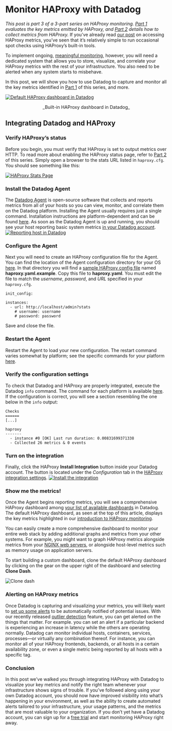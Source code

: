 # Monitor HAProxy with Datadog
_This post is part 3 of a 3-part series on HAProxy monitoring. [Part 1](http://www.datadoghq.com/blog/monitoring-haproxy-performance-metrics) evaluates the key metrics emitted by HAProxy, and [Part 2](http://www.datadoghq.com/blog/how-to-collect-haproxy-metrics) details how to collect metrics from HAProxy._ If you’ve already read [our post](http://www.datadoghq.com/blog/how-to-collect-haproxy-metrics) on accessing HAProxy metrics, you’ve seen that it’s relatively simple to run occasional spot checks using HAProxy’s built-in tools. 

To implement ongoing, [meaningful monitoring](https://www.datadoghq.com/blog/haproxy-monitoring/), however, you will need a dedicated system that allows you to store, visualize, and correlate your HAProxy metrics with the rest of your infrastructure. You also need to be alerted when any system starts to misbehave. 

In this post, we will show you how to use Datadog to capture and monitor all the key metrics identified in [Part 1](http://www.datadoghq.com/blog/monitoring-haproxy-performance-metrics) of this series, and more. 

[![Default HAProxy dashboard in Datadog](https://d33tyra1llx9zy.cloudfront.net/blog/images/2015-10-haproxy/default-screen2.png)](https://d33tyra1llx9zy.cloudfront.net/blog/images/2015-10-haproxy/default-screen2.png) 

<center>_Built-in HAProxy dashboard in Datadog_</center>

## Integrating Datadog and HAProxy

### Verify HAProxy’s status

Before you begin, you must verify that HAProxy is set to output metrics over HTTP. To read more about enabling the HAProxy status page, refer to [Part 2](http://www.datadoghq.com/blog/how-to-collect-haproxy-metrics#Stats) of this series. Simply open a browser to the stats URL listed in `haproxy.cfg`.  
You should see something like this:

 [![HAProxy Stats Page](https://d33tyra1llx9zy.cloudfront.net/blog/images/2015-10-haproxy/haproxy-stats-page.png)](https://d33tyra1llx9zy.cloudfront.net/blog/images/2015-10-haproxy/haproxy-stats-page.png)

### Install the Datadog Agent

The [Datadog Agent](https://github.com/DataDog/dd-agent) is open-source software that collects and reports metrics from all of your hosts so you can view, monitor, and correlate them on the Datadog platform. Installing the Agent usually requires just a single command. Installation instructions are platform-dependent and can be found [here](https://app.datadoghq.com/account/settings#agent). As soon as the Datadog Agent is up and running, you should see your host reporting basic system metrics [in your Datadog account](https://app.datadoghq.com/infrastructure). [![Reporting host in Datadog](https://d33tyra1llx9zy.cloudfront.net/blog/images/2015-10-haproxy/default-host.png)](https://d33tyra1llx9zy.cloudfront.net/blog/images/2015-10-haproxy/default-host.png)

### Configure the Agent

Next you will need to create an HAProxy configuration file for the Agent. You can find the location of the Agent configuration directory for your OS [here](http://docs.datadoghq.com/guides/basic_agent_usage/). In that directory you will find a [sample HAProxy config file](https://github.com/DataDog/dd-agent/blob/master/conf.d/haproxy.yaml.example) named **haproxy.yaml.example**. Copy this file to **haproxy.yaml**. You must edit the file to match the _username_, _password_, and _URL_ specified in your `haproxy.cfg`.

    init_config:

    instances:
      - url: http://localhost/admin?stats
        # username: username
        # password: password

Save and close the file.

### Restart the Agent

Restart the Agent to load your new configuration. The restart command varies somewhat by platform; see the specific commands for your platform [here](http://docs.datadoghq.com/guides/basic_agent_usage/).

### Verify the configuration settings

To check that Datadog and HAProxy are properly integrated, execute the Datadog `info` command. The command for each platform is available [here](http://docs.datadoghq.com/guides/basic_agent_usage/). If the configuration is correct, you will see a section resembling the one below in the `info` output:

    Checks
    ======
    [...]

    haproxy
    -------
      - instance #0 [OK] Last run duration: 0.00831699371338
      - Collected 26 metrics & 0 events

### Turn on the integration

Finally, click the HAProxy **Install Integration** button inside your Datadog account. The button is located under the _Configuration_ tab in the [HAProxy integration settings](https://app.datadoghq.com/account/settings#integrations/haproxy). [![Install the integration](https://d33tyra1llx9zy.cloudfront.net/blog/images/2015-10-haproxy/install-integration.png)](https://d33tyra1llx9zy.cloudfront.net/blog/images/2015-10-haproxy/install-integration.png)

### Show me the metrics!

Once the Agent begins reporting metrics, you will see a comprehensive HAProxy dashboard among [your list of available dashboards](https://app.datadoghq.com/dash/list) in Datadog. The default HAProxy dashboard, as seen at the top of this article, displays the key metrics highlighted in our [introduction to HAProxy monitoring](http://www.datadoghq.com/blog/monitoring-haproxy-performance-metrics).

You can easily create a more comprehensive dashboard to monitor your entire web stack by adding additional graphs and metrics from your other systems. For example, you might want to graph HAProxy metrics alongside metrics from your [NGINX web servers](https://www.datadoghq.com/blog/how-to-monitor-nginx-with-datadog/), or alongside host-level metrics such as memory usage on application servers.

To start building a custom dashboard, clone the default HAProxy dashboard by clicking on the gear on the upper right of the dashboard and selecting **Clone Dash**. 

![Clone dash](https://d33tyra1llx9zy.cloudfront.net/blog/images/2015-10-haproxy/clone-dash.png)

### Alerting on HAProxy metrics

Once Datadog is capturing and visualizing your metrics, you will likely want to [set up some alerts](http://docs.datadoghq.com/guides/monitoring/) to be automatically notified of potential issues. With our recently released [outlier detection](https://www.datadoghq.com/blog/introducing-outlier-detection-in-datadog/) feature, you can get alerted on the things that matter. For example. you can set an alert if a particular backend is experiencing an increase in latency while the others are operating normally. Datadog can monitor individual hosts, containers, services, processes—or virtually any combination thereof. For instance, you can monitor all of your HAProxy frontends, backends, or all hosts in a certain availability zone, or even a single metric being reported by all hosts with a specific tag.

### Conclusion

In this post we’ve walked you through integrating HAProxy with Datadog to visualize your key metrics and notify the right team whenever your infrastructure shows signs of trouble. If you’ve followed along using your own Datadog account, you should now have improved visibility into what’s happening in your environment, as well as the ability to create automated alerts tailored to your infrastructure, your usage patterns, and the metrics that are most valuable to your organization. If you don’t yet have a Datadog account, you can sign up for a [free trial](https://app.datadoghq.com/signup) and start monitoring HAProxy right away.
